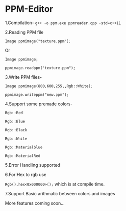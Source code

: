 # PPM-Editor
1.Compilation-
`g++ -o ppm.exe ppmreader.cpp -std=c++11 `

2.Reading PPM file

`Image ppmimage("texture.ppm");`

Or

`Image ppmimage;`

 `ppmimage.readppm("texture.ppm");`
 
3.Write PPM files-

 `Image ppmimage(800,600,255,,Rgb::White);`
 
  `ppmimage.writeppm("new.ppm");`
  
4.Support some premade colors-

  `Rgb::Red`
  
  `Rgb::Blue`
  
  `Rgb::Black`
  
  `Rgb::White `
  
  `Rgb::Materialblue `
  
  `Rgb::MaterialRed `
  
  
 5.Error Handling supported
 
 6.For Hex to rgb use
 
 `Rgb().hex<0x000000>();` which is at compile time.
 
 7.Support Basic arithmatic between colors and images
 
 More features coming soon...
  
  
  
